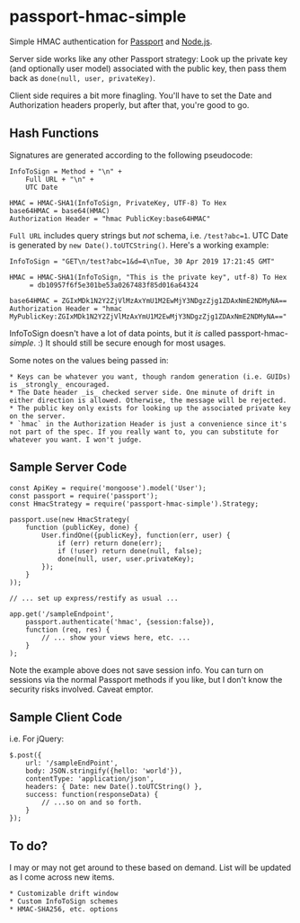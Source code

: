 # passport-hmac-simple
Simple HMAC authentication for [Passport](https://passportjs.org) and [Node.js](https://nodejs.org).

Server side works like any other Passport strategy: Look up the private key (and optionally user model) associated with the public key, then pass them back as `done(null, user, privateKey)`.

Client side requires a bit more finagling. You'll have to set the Date and Authorization headers properly, but after that, you're good to go.

## Hash Functions
Signatures are generated according to the following pseudocode:

```
InfoToSign = Method + "\n" +
    Full URL + "\n" +
    UTC Date

HMAC = HMAC-SHA1(InfoToSign, PrivateKey, UTF-8) To Hex
base64HMAC = base64(HMAC)
Authorization Header = "hmac PublicKey:base64HMAC"
```

`Full URL` includes query strings but _not_ schema, i.e. `/test?abc=1`. UTC Date is generated by `new Date().toUTCString()`. Here's a working example:

```
InfoToSign = "GET\n/test?abc=1&d=4\nTue, 30 Apr 2019 17:21:45 GMT"

HMAC = HMAC-SHA1(InfoToSign, "This is the private key", utf-8) To Hex
     = db10957f6f5e301be53a0267483f85d016a64324

base64HMAC = ZGIxMDk1N2Y2ZjVlMzAxYmU1M2EwMjY3NDgzZjg1ZDAxNmE2NDMyNA==
Authorization Header = "hmac MyPublicKey:ZGIxMDk1N2Y2ZjVlMzAxYmU1M2EwMjY3NDgzZjg1ZDAxNmE2NDMyNA=="
```

InfoToSign doesn't have a lot of data points, but it _is_ called passport-hmac-_simple_. :) It should still be secure enough for most usages.

Some notes on the values being passed in:

    * Keys can be whatever you want, though random generation (i.e. GUIDs) is _strongly_ encouraged.
    * The Date header _is_ checked server side. One minute of drift in either direction is allowed. Otherwise, the message will be rejected.
    * The public key only exists for looking up the associated private key on the server.
    * `hmac` in the Authorization Header is just a convenience since it's not part of the spec. If you really want to, you can substitute for whatever you want. I won't judge.

## Sample Server Code

```
const ApiKey = require('mongoose').model('User');
const passport = require('passport');
const HmacStrategy = require('passport-hmac-simple').Strategy;

passport.use(new HmacStrategy(
    function (publicKey, done) {
        User.findOne({publicKey}, function(err, user) {
            if (err) return done(err);
            if (!user) return done(null, false);
            done(null, user, user.privateKey);
        });
    }
));

// ... set up express/restify as usual ...

app.get('/sampleEndpoint',
    passport.authenticate('hmac', {session:false}),
    function (req, res) {
        // ... show your views here, etc. ...
    }
);
```

Note the example above does not save session info. You can turn on sessions via the normal Passport methods if you like, but I don't know the security risks involved. Caveat emptor.

## Sample Client Code

i.e. For jQuery:

```
$.post({
    url: '/sampleEndPoint',
    body: JSON.stringify({hello: 'world'}),
    contentType: 'application/json',
    headers: { Date: new Date().toUTCString() },
    success: function(responseData) {
        // ...so on and so forth.
    }
});
```

## To do?

I may or may not get around to these based on demand. List will be updated as I come across new items.

    * Customizable drift window
    * Custom InfoToSign schemes
    * HMAC-SHA256, etc. options
